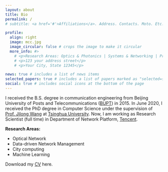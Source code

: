 ```yaml
---
layout: about
title: Bio
permalink: /
# subtitle: <a href='#'>Affiliations</a>. Address. Contacts. Moto. Etc.

profile:
  align: right
  image: mcc.jpg
  image_circular: false # crops the image to make it circular
  more_info: #> 
    # <p>Research Areas: Optics & Photonics | Systems & Networking | Programmable Hardware</p>
    # <p>123 your address street</p>
    # <p>Your City, State 12345</p>

news: true # includes a list of news items
selected_papers: true # includes a list of papers marked as "selected={true}"
social: true # includes social icons at the bottom of the page
---
```


<!-- Write your biography here. Tell the world about yourself. Link to your favorite [subreddit](http://reddit.com). You can put a picture in, too. The code is already in, just name your picture `prof_pic.jpg` and put it in the `img/` folder.

Put your address / P.O. box / other info right below your picture. You can also disable any of these elements by editing `profile` property of the YAML header of your `_pages/about.md`. Edit `_bibliography/papers.bib` and Jekyll will render your [publications page](/al-folio/publications/) automatically.

Link to your social media connections, too. This theme is set up to use [Font Awesome icons](https://fontawesome.com/) and [Academicons](https://jpswalsh.github.io/academicons/), like the ones below. Add your Facebook, Twitter, LinkedIn, Google Scholar, or just disable all of them. -->

I received the B.S. degree in communication engineering from Beijing University of Posts and Telecommunications ([BUPT](https://www.bupt.edu.cn)) in 2015. In June 2020, I received the PhD degree in Computer Science under the supervision of [Prof. Jilong Wang](https://dblp.org/pid/18/6008-1.html) at [Tsinghua University](https://www.tsinghua.edu.cn). Now, I am working as Research Scientist (full time) in Department of Network Platform, [Tencent](https://www.tencent.com).

**Research Areas:**
- Optical Network
- Data-driven Network Management
- City computing
- Machine Learning

Download my [CV](/assets/pdf/CV_MCC.pdf) here.

<!-- **Note: I am always on the lookout for motivated students to do long-term research with me.**

- Intership in Tencent (Undergraduates)
- Research assistant in Tsinghua University (References from Prof. Jilong Wang)

Feel free to contact with me! -->

